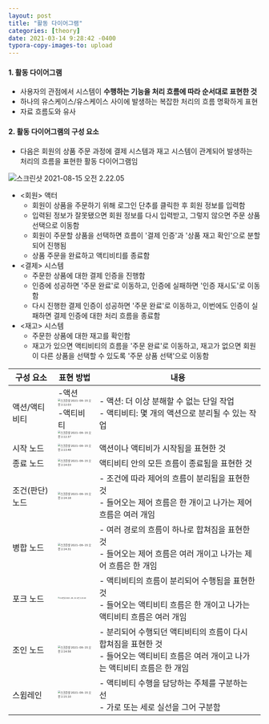 ```yaml
---
layout: post
title: "활동 다이어그램"
categories: [theory]
date: 2021-03-14 9:28:42 -0400
typora-copy-images-to: upload
---
```


#### 1. 활동 다이어그램

- 사용자의 관점에서 시스템이 **수행하는 기능을 처리 흐름에 따라 순서대로 표현한 것**
- 하나의 유스케이스/유스케이스 사이에 발생하는 복잡한 처리의 흐름 명확하게 표현
- 자료 흐름도와 유사

#### 2. 활동 다이어그램의 구성 요소

- 다음은 회원의 상품 주문 과정에 결제 시스템과 재고 시스템이 관계되어 발생하는 처리의 흐름을 표현한 활동 다이어그램임

![스크린샷 2021-08-15 오전 2.22.05](https://tva1.sinaimg.cn/large/008i3skNgy1gtgtsnu2xsj60uk0tujw502.jpg)

- <회원> 액터
  - 회원이 상품을 주문하기 위해 로그인 단추를 클릭한 후 회원 정보를 입력함
  - 입력된 정보가 잘못됐으면 회원 정보를 다시 입력받고, 그렇지 않으면 주문 상품 선택으로 이동함
  - 회원이 주문할 상품을 선택하면 흐름이 '결제 인증'과 '상품 재고 확인'으로 분할되어 진행됨
  - 상품 주문을 완료하고 액티비티를 종료함
- <결제> 시스템
  - 주문한 상품에 대한 결제 인증을 진행함
  - 인증에 성공하면 '주문 완료'로 이동하고, 인증에 실패하면 '인증 재시도'로 이동함
  - 다시 진행한 결제 인증이 성공하면 '주문 완료'로 이동하고, 이번에도 인증이 실패하면 결제 인증에 대한 처리 흐름을 종료함
- <재고> 시스템
  - 주문한 상품에 대한 재고를 확인함
  - 재고가 있으면 액티비티의 흐름을 '주문 완료'로 이동하고, 재고가 없으면 회원이 다른 상품을 선택할 수 있도록 '주문 상품 선택'으로 이동함

| 구성 요소       | 표현 방법                                                    | 내용                                                         |
| --------------- | ------------------------------------------------------------ | ------------------------------------------------------------ |
| 액션/액티비티   | -액션<br /><img src="https://tva1.sinaimg.cn/large/008i3skNgy1gtgtij7hnej60a603wweg02.jpg" alt="스크린샷 2021-08-15 오전 2.12.03" style="zoom:33%;" /> <br />-액티비티<br /><img src="https://tva1.sinaimg.cn/large/008i3skNgy1gtgtips7w8j60a203mweh02.jpg" alt="스크린샷 2021-08-15 오전 2.12.37" style="zoom:33%;" /> | - 액션: 더 이상 분해할 수 없는 단일 작업<br />- 액티비티: 몇 개의 액션으로 분리될 수 있는 작업 |
| 시작 노드       | <img src="https://tva1.sinaimg.cn/large/008i3skNgy1gtgtjxghq3j604e03udfo02.jpg" alt="스크린샷 2021-08-15 오전 2.13.48" style="zoom:33%;" /> | 액션이나 액티비가 시작됨을 표현한 것                         |
| 종료 노드       | <img src="https://tva1.sinaimg.cn/large/008i3skNgy1gtgtk6n1xgj604003a74402.jpg" alt="스크린샷 2021-08-15 오전 2.14.03" style="zoom:33%;" /> | 액티비티 안의 모든 흐름이 종료됨을 표현한 것                 |
| 조건(판단) 노드 | <img src="https://tva1.sinaimg.cn/large/008i3skNgy1gtgtkfkxksj606g07iwef02.jpg" alt="스크린샷 2021-08-15 오전 2.14.18" style="zoom:33%;" /> | - 조건에 따라 제어의 흐름이 분리됨을 표현한 것<br />- 들어오는 제어 흐름은 한 개이고 나가는 제어 흐름은 여러 개임 |
| 병합 노드       | <img src="https://tva1.sinaimg.cn/large/008i3skNgy1gtgtko0onej608205odfs02.jpg" alt="스크린샷 2021-08-15 오전 2.14.31" style="zoom:33%;" /> | - 여러 경로의 흐름이 하나로 합쳐짐을 표현한 것<br />- 들어오는 제어 흐름은 여러 개이고 나가는 제어 흐름은 한 개임 |
| 포크 노드       | <img src="https://tva1.sinaimg.cn/large/008i3skNgy1gtgtr6qgmoj60ay0bc3yn02.jpg" alt="스크린샷 2021-08-15 오전 2.20.40" style="zoom:20%;" /> | - 액티비티의 흐름이 분리되어 수행됨을 표현한 것<br />- 들어오는 액티비티 흐름은 한 개이고 나가는 액티비티 흐름은 여러 개임 |
| 조인 노드       | <img src="https://tva1.sinaimg.cn/large/008i3skNgy1gtgtl3wzpcj605e060wee02.jpg" alt="스크린샷 2021-08-15 오전 2.14.56" style="zoom:33%;" /> | - 분리되어 수행되던 액티비티의 흐름이 다시 합쳐짐을 표현한 것<br />- 들어오는 액티비티 흐름은 여러 개이고 나가는 액티비티 흐름은 한 개임 |
| 스윔레인        | <img src="https://tva1.sinaimg.cn/large/008i3skNgy1gtgtlcsyruj605204m0sj02.jpg" alt="스크린샷 2021-08-15 오전 2.15.10" style="zoom:33%;" /> | - 액티비티 수행을 담당하는 주체를 구분하는 선<br />- 가로 또는 세로 실선을 그어 구분함 |

